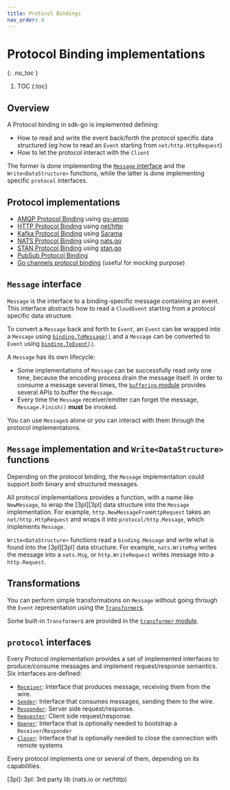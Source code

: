 ```yaml
---
title: Protocol Bindings
nav_order: 4
---
```


# Protocol Binding implementations
{: .no_toc }

1. TOC
{:toc}

## Overview

A Protocol binding in sdk-go is implemented defining:

* How to read and write the event back/forth the protocol specific data structured (eg how to read an `Event` starting from `net/http.HttpRequest`)
* How to let the protocol interact with the `Client`

The former is done implementing the [`Message` interface](https://github.com/cloudevents/sdk-go/tree/main/v2/binding/message.go) and 
the `Write<DataStructure>` functions, while the latter is done implementing specific `protocol` interfaces.

## Protocol implementations

* [AMQP Protocol Binding](https://github.com/cloudevents/sdk-go/tree/main/protocol/amqp) using [go-amqp](https://github.com/Azure/go-amqp)
* [HTTP Protocol Binding](https://github.com/cloudevents/sdk-go/tree/main/v2/protocol/http) using [net/http](https://golang.org/pkg/net/http/)
* [Kafka Protocol Binding](https://github.com/cloudevents/sdk-go/tree/main/protocol/kafka_sarama) using [Sarama](https://github.com/Shopify/sarama)
* [NATS Protocol Binding](https://github.com/cloudevents/sdk-go/tree/main/protocol/nats) using [nats.go](https://github.com/nats-io/nats.go)
* [STAN Protocol Binding](https://github.com/cloudevents/sdk-go/tree/main/protocol/stan) using [stan.go](https://github.com/nats-io/stan.go)
* [PubSub Protocol Binding](https://github.com/cloudevents/sdk-go/tree/main/protocol/pubsub)
* [Go channels protocol binding](https://github.com/cloudevents/sdk-go/tree/main/v2/protocol/gochan) (useful for mocking purpose)

## `Message` interface

`Message` is the interface to a binding-specific message containing an event. 
This interface abstracts how to read a `CloudEvent` starting from a protocol specific data structure.

To convert a `Message` back and forth to `Event`, an `Event` can be wrapped into
a `Message` using [`binding.ToMessage()`](https://github.com/cloudevents/sdk-go/tree/main/v2/binding/event_message.go) and a `Message`
can be converted to `Event` using [`binding.ToEvent()`](https://github.com/cloudevents/sdk-go/tree/main/v2/binding/to_event.go).

A `Message` has its own lifecycle:

* Some implementations of `Message` can be successfully read only one time, 
  because the encoding process drain the message itself. In order to consume a message several 
  times, the [`buffering` module](https://github.com/cloudevents/sdk-go/tree/main/v2/binding/buffering) provides several APIs to buffer the `Message`.
* Every time the `Message` receiver/emitter can forget the message, `Message.Finish()` **must** be invoked.

You can use `Message`s alone or you can interact with them through the protocol implementations.

## `Message` implementation and `Write<DataStructure>` functions

Depending on the protocol binding, the `Message` implementation could support both
binary and structured messages.

All protocol implementations provides a function, with a name like `NewMessage`, to wrap the
[3pl][3pl] data structure into the `Message` implementation. For example, 
`http.NewMessageFromHttpRequest` takes an `net/http.HttpRequest` and wraps it into `protocol/http.Message`, 
which implements `Message`.

`Write<DataStructure>` functions read a `binding.Message` and write what is
found into the [3pl][3pl] data structure. For example, `nats.WriteMsg` writes
the message into a `nats.Msg`, or `http.WriteRequest` writes message into a
`http.Request`.

## Transformations

You can perform simple transformations on `Message` without going through the `Event` representation
using the [`Transformer`s](https://github.com/cloudevents/sdk-go/tree/main/v2/binding/transformer.go).

Some built-in `Transformer`s are provided in the [`transformer` module](https://github.com/cloudevents/sdk-go/tree/main/v2/binding/transformer).

## `protocol` interfaces

Every Protocol implementation provides a set of implemented interfaces to produce/consume messages and 
implement request/response semantics. Six interfaces are defined:

* [`Receiver`](https://github.com/cloudevents/sdk-go/tree/main/v2/protocol/inbound.go): Interface that produces message, receiving them from the wire.
* [`Sender`](https://github.com/cloudevents/sdk-go/tree/main/v2/protocol/outbound.go): Interface that consumes messages, sending them to the wire.
* [`Responder`](https://github.com/cloudevents/sdk-go/tree/main/v2/protocol/inbound.go): Server side request/response.
* [`Requester`](https://github.com/cloudevents/sdk-go/tree/main/v2/protocol/outbound.go): Client side request/response.
* [`Opener`](https://github.com/cloudevents/sdk-go/tree/main/v2/protocol/lifecycle.go): Interface that is optionally needed to bootstrap a `Receiver`/`Responder`
* [`Closer`](https://github.com/cloudevents/sdk-go/tree/main/v2/protocol/lifecycle.go): Interface that is optionally needed to close the connection with remote systems

Every protocol implements one or several of them, depending on its capabilities.

[3pl]: 3pl: 3rd party lib (nats.io or net/http)
